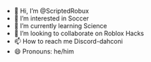 - 👋 Hi, I’m @ScriptedRobux
- 👀 I’m interested in Soccer
- 🌱 I’m currently learning Science
- 💞️ I’m looking to collaborate on Roblox Hacks
- 📫 How to reach me Discord-dahconi
- 😄 Pronouns: he/him

<!---
ScriptedRobux/ScriptedRobux is a ✨ special ✨ repository because its `README.md` (this file) appears on your GitHub profile.
You can click the Preview link to take a look at your changes.
--->
